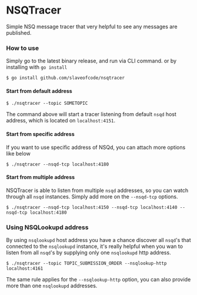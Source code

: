 # NSQTracer
Simple NSQ message tracer that very helpful to see any messages are published.

### How to use
Simply go to the latest binary release, and run via CLI command. or by installing with `go install`

```
$ go install github.com/slaveofcode/nsqtracer
```

#### Start from default address
```
$ ./nsqtracer --topic SOMETOPIC
```

The command above will start a tracer listening from default `nsqd` host address, which is located on `localhost:4151`. 


#### Start from specific address
If you want to use specific address of NSQd, you can attach more options like below

```
$ ./nsqtracer --nsqd-tcp localhost:4180
```

#### Start from multiple address
NSQTracer is able to listen from multiple `nsqd` addresses, so you can watch through all `nsqd` instances. Simply add more on the `--nsqd-tcp` options.

```
$ ./nsqtracer --nsqd-tcp localhost:4150 --nsqd-tcp localhost:4140 --nsqd-tcp localhost:4180
```

### Using NSQLookupd address
By using `nsqlookupd` host address you have a chance discover all `nsqd`'s that connected to the `nsqlookupd` instance, it's really helpful when you wan to listen from all `nsqd`'s by supplying only one `nsqlookupd` http address.

```
$ ./nsqtracer --topic TOPIC_SUBMISSION_ORDER --nsqlookup-http localhost:4161
```

The same rule applies for the `--nsqlookup-http` option, you can also provide more than one `nsqlookupd` addresses.

